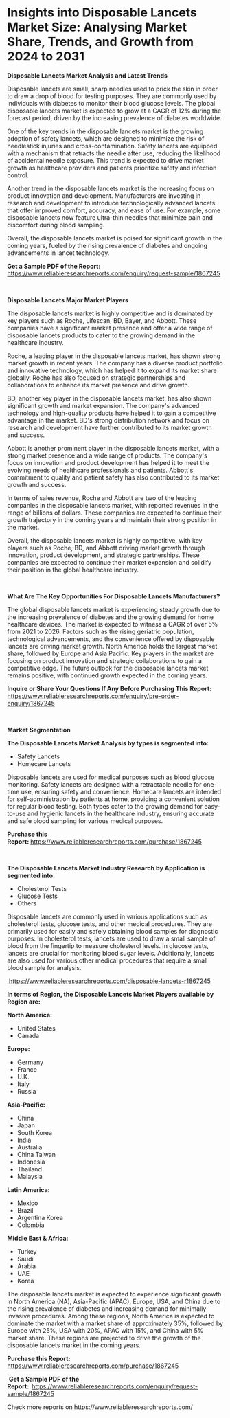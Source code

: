 <p><h1>Insights into Disposable Lancets Market Size: Analysing Market Share, Trends, and Growth from 2024 to 2031</h1></p><p><strong>Disposable Lancets Market Analysis and Latest Trends</strong></p>
<p><p>Disposable lancets are small, sharp needles used to prick the skin in order to draw a drop of blood for testing purposes. They are commonly used by individuals with diabetes to monitor their blood glucose levels. The global disposable lancets market is expected to grow at a CAGR of 12% during the forecast period, driven by the increasing prevalence of diabetes worldwide.</p><p>One of the key trends in the disposable lancets market is the growing adoption of safety lancets, which are designed to minimize the risk of needlestick injuries and cross-contamination. Safety lancets are equipped with a mechanism that retracts the needle after use, reducing the likelihood of accidental needle exposure. This trend is expected to drive market growth as healthcare providers and patients prioritize safety and infection control.</p><p>Another trend in the disposable lancets market is the increasing focus on product innovation and development. Manufacturers are investing in research and development to introduce technologically advanced lancets that offer improved comfort, accuracy, and ease of use. For example, some disposable lancets now feature ultra-thin needles that minimize pain and discomfort during blood sampling.</p><p>Overall, the disposable lancets market is poised for significant growth in the coming years, fueled by the rising prevalence of diabetes and ongoing advancements in lancet technology.</p></p>
<p><strong>Get a Sample PDF of the Report:&nbsp;</strong> <a href="https://www.reliableresearchreports.com/enquiry/request-sample/1867245">https://www.reliableresearchreports.com/enquiry/request-sample/1867245</a></p>
<p>&nbsp;</p>
<p><strong>Disposable Lancets Major Market Players</strong></p>
<p><p>The disposable lancets market is highly competitive and is dominated by key players such as Roche, Lifescan, BD, Bayer, and Abbott. These companies have a significant market presence and offer a wide range of disposable lancets products to cater to the growing demand in the healthcare industry.</p><p>Roche, a leading player in the disposable lancets market, has shown strong market growth in recent years. The company has a diverse product portfolio and innovative technology, which has helped it to expand its market share globally. Roche has also focused on strategic partnerships and collaborations to enhance its market presence and drive growth.</p><p>BD, another key player in the disposable lancets market, has also shown significant growth and market expansion. The company's advanced technology and high-quality products have helped it to gain a competitive advantage in the market. BD's strong distribution network and focus on research and development have further contributed to its market growth and success.</p><p>Abbott is another prominent player in the disposable lancets market, with a strong market presence and a wide range of products. The company's focus on innovation and product development has helped it to meet the evolving needs of healthcare professionals and patients. Abbott's commitment to quality and patient safety has also contributed to its market growth and success.</p><p>In terms of sales revenue, Roche and Abbott are two of the leading companies in the disposable lancets market, with reported revenues in the range of billions of dollars. These companies are expected to continue their growth trajectory in the coming years and maintain their strong position in the market.</p><p>Overall, the disposable lancets market is highly competitive, with key players such as Roche, BD, and Abbott driving market growth through innovation, product development, and strategic partnerships. These companies are expected to continue their market expansion and solidify their position in the global healthcare industry.</p></p>
<p>&nbsp;</p>
<p><strong>What Are The Key Opportunities For Disposable Lancets Manufacturers?</strong></p>
<p><p>The global disposable lancets market is experiencing steady growth due to the increasing prevalence of diabetes and the growing demand for home healthcare devices. The market is expected to witness a CAGR of over 5% from 2021 to 2026. Factors such as the rising geriatric population, technological advancements, and the convenience offered by disposable lancets are driving market growth. North America holds the largest market share, followed by Europe and Asia Pacific. Key players in the market are focusing on product innovation and strategic collaborations to gain a competitive edge. The future outlook for the disposable lancets market remains positive, with continued growth expected in the coming years.</p></p>
<p><strong>Inquire or Share Your Questions If Any Before Purchasing This Report:</strong> <a href="https://www.reliableresearchreports.com/enquiry/pre-order-enquiry/1867245">https://www.reliableresearchreports.com/enquiry/pre-order-enquiry/1867245</a></p>
<p>&nbsp;</p>
<p><strong>Market Segmentation</strong></p>
<p><strong>The Disposable Lancets Market Analysis by types is segmented into:</strong></p>
<p><ul><li>Safety Lancets</li><li>Homecare Lancets</li></ul></p>
<p><p>Disposable lancets are used for medical purposes such as blood glucose monitoring. Safety lancets are designed with a retractable needle for one-time use, ensuring safety and convenience. Homecare lancets are intended for self-administration by patients at home, providing a convenient solution for regular blood testing. Both types cater to the growing demand for easy-to-use and hygienic lancets in the healthcare industry, ensuring accurate and safe blood sampling for various medical purposes.</p></p>
<p><strong>Purchase this Report:&nbsp;</strong><a href="https://www.reliableresearchreports.com/purchase/1867245">https://www.reliableresearchreports.com/purchase/1867245</a></p>
<p>&nbsp;</p>
<p><strong>The Disposable Lancets Market Industry Research by Application is segmented into:</strong></p>
<p><ul><li>Cholesterol Tests</li><li>Glucose Tests</li><li>Others</li></ul></p>
<p><p>Disposable lancets are commonly used in various applications such as cholesterol tests, glucose tests, and other medical procedures. They are primarily used for easily and safely obtaining blood samples for diagnostic purposes. In cholesterol tests, lancets are used to draw a small sample of blood from the fingertip to measure cholesterol levels. In glucose tests, lancets are crucial for monitoring blood sugar levels. Additionally, lancets are also used for various other medical procedures that require a small blood sample for analysis.</p></p>
<p><a href="https://www.reliableresearchreports.com/disposable-lancets-r1867245">&nbsp;https://www.reliableresearchreports.com/disposable-lancets-r1867245</a></p>
<p><strong>In terms of Region, the Disposable Lancets Market Players available by Region are:</strong></p>
<p>
    <p> <strong> North America: </strong>
        <ul>
            <li>United States</li>
            <li>Canada</li>
        </ul>
        </p> 
    <p> <strong> Europe: </strong>
        <ul>
            <li>Germany</li>
            <li>France</li>
            <li>U.K.</li>
            <li>Italy</li>
            <li>Russia</li>
        </ul>
        </p> 
    <p> <strong> Asia-Pacific: </strong>
        <ul>
            <li>China</li>
            <li>Japan</li>
            <li>South Korea</li>
            <li>India</li>
            <li>Australia</li>
            <li>China Taiwan</li>
            <li>Indonesia</li>
            <li>Thailand</li>
            <li>Malaysia</li>
        </ul>
        </p> 
    <p> <strong> Latin America: </strong>
        <ul>
            <li>Mexico</li>
            <li>Brazil</li>
            <li>Argentina Korea</li>
            <li>Colombia</li>
        </ul>
        </p> 
    <p> <strong> Middle East & Africa: </strong>
        <ul>
            <li>Turkey</li>
            <li>Saudi</li>
            <li>Arabia</li>
            <li>UAE</li>
            <li>Korea</li>
        </ul>
    </p>
    </p>
<p><p>The disposable lancets market is expected to experience significant growth in North America (NA), Asia-Pacific (APAC), Europe, USA, and China due to the rising prevalence of diabetes and increasing demand for minimally invasive procedures. Among these regions, North America is expected to dominate the market with a market share of approximately 35%, followed by Europe with 25%, USA with 20%, APAC with 15%, and China with 5% market share. These regions are projected to drive the growth of the disposable lancets market in the coming years.</p></p>
<p><strong>Purchase this Report: </strong><a href="https://www.reliableresearchreports.com/purchase/1867245">https://www.reliableresearchreports.com/purchase/1867245</a></p>
<p>&nbsp;<strong>Get a Sample PDF of the Report:&nbsp;&nbsp;</strong><a href="https://www.reliableresearchreports.com/enquiry/request-sample/1867245">https://www.reliableresearchreports.com/enquiry/request-sample/1867245</a></p>
<p><strong></strong></p>
<p>Check more reports on https://www.reliableresearchreports.com/</p>